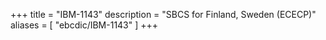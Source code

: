 +++
title = "IBM-1143"
description = "SBCS for Finland, Sweden (ECECP)"
aliases = [ "ebcdic/IBM-1143" ]
+++
